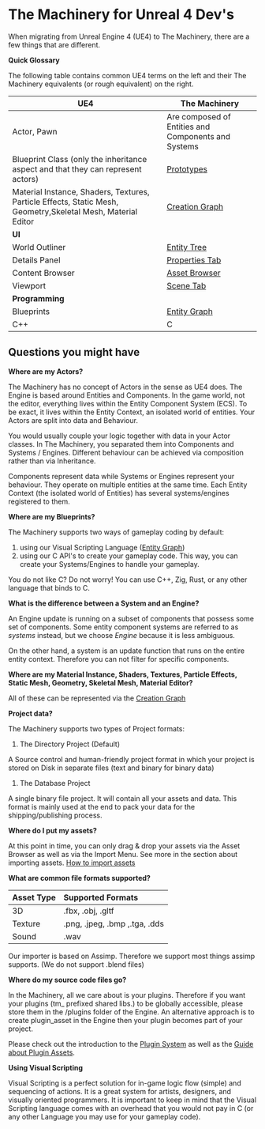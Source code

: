 # The Machinery for Unreal 4 Dev's

When migrating from Unreal Engine 4 (UE4) to The Machinery, there are a few things that are different.

**Quick Glossary**

The following table contains common UE4 terms on the left and their The Machinery equivalents (or rough equivalent) on the right.

| UE4                                                          | The Machinery                                                |
| ------------------------------------------------------------ | ------------------------------------------------------------ |
| Actor, Pawn                                                  | Are composed of Entities and Components and Systems          |
| Blueprint Class (only the inheritance aspect and that they can represent actors) | [Prototypes](/the_machinery_book/editing_workflows/prototypes.html) |
| Material Instance, Shaders, Textures, Particle Effects, Static Mesh, Geometry,Skeletal Mesh, Material Editor | [Creation Graph](/the_machinery_book/editing_workflows/creation_graphs_asset_pipeline.html) |
| **UI**                                                       |                                                              |
| World Outliner                                               | [Entity Tree](/the_machinery_book/the_editor/entity_tree_tab.html) |
| Details Panel                                                | [Properties Tab](/the_machinery_book/the_editor/properties_tab.html) |
| Content Browser                                              | [Asset Browser](/the_machinery_book/the_editor/asset_browser.html) |
| Viewport                                                     | [Scene Tab](/the_machinery_book/the_editor/asset_browser.html) |
| **Programming**                                              |                                                              |
| Blueprints                                                   | [Entity Graph](/the_machinery_book/editing_workflows/visual-scripting.html) |
| C++                                                          | C                                                            |

## Questions you might have

**Where are my Actors?**

The Machinery has no concept of Actors in the sense as UE4 does. The Engine is based around Entities and Components. In the game world, not the editor, everything lives within the Entity Component System (ECS). To be exact, it lives within the Entity Context, an isolated world of entities. Your Actors are split into data and Behaviour. 

You would usually couple your logic together with data in your Actor classes. In The Machinery, you separated them into Components and Systems / Engines. Different behaviour can be achieved via composition rather than via Inheritance.

Components represent data while Systems or Engines represent your behaviour. They operate on multiple entities at the same time. Each Entity Context (the isolated world of Entities) has several systems/engines registered to them.



**Where are my Blueprints?**

The Machinery supports two ways of gameplay coding by default:

1. using our Visual Scripting Language ([Entity Graph]())
2. using our C API's to create your gameplay code. This way, you can create your Systems/Engines to handle your gameplay.

You do not like C? Do not worry! You can use C++, Zig, Rust, or any other language that binds to C.



**What is the difference between a System and an Engine?**

An Engine update is running on a subset of components that possess some set of components. Some entity component systems are referred to as *systems* instead, but we choose *Engine* because it is less ambiguous.

On the other hand, a system is an update function that runs on the entire entity context. Therefore you can not filter for specific components.

**Where are my Material Instance, Shaders, Textures, Particle Effects, Static Mesh, Geometry, Skeletal Mesh, Material Editor?**

All of these can be represented via the [Creation Graph]()



**Project data?**

The Machinery supports two types of Project formats:

1. The Directory Project (Default)

A Source control and human-friendly project format in which your project is stored on Disk in separate files (text and binary for binary data)

1. The Database Project

A single binary file project. It will contain all your assets and data. This format is mainly used at the end to pack your data for the shipping/publishing process.



**Where do I put my assets?**

At this point in time, you can only drag & drop your assets via the Asset Browser as well as via the Import Menu. See more in the section about importing assets. [How to import assets]()



**What are common file formats supported?**

| Asset Type | Supported Formats             |
| :--------- | :---------------------------- |
| 3D         | .fbx, .obj, .gltf             |
| Texture    | .png, .jpeg, .bmp ,.tga, .dds |
| Sound      | .wav                          |

Our importer is based on Assimp. Therefore we support most things assimp supports. (We do not support .blend files)



**Where do my source code files go?**

In the Machinery, all we care about is your plugins. Therefore if you want your plugins (tm_ prefixed shared libs.) to be globally accessible, please store them in the /plugins folder of the Engine. An alternative approach is to create plugin_asset in the Engine then your plugin becomes part of your project. 

Please check out the introduction to the [Plugin System]() as well as the [Guide about Plugin Assets]().



**Using Visual Scripting**

Visual Scripting is a perfect solution for in-game logic flow (simple) and sequencing of actions. It is a great system for artists, designers, and visually oriented programmers. It is important to keep in mind that the Visual Scripting language comes with an overhead that you would not pay in C (or any other Language you may use for your gameplay code).
